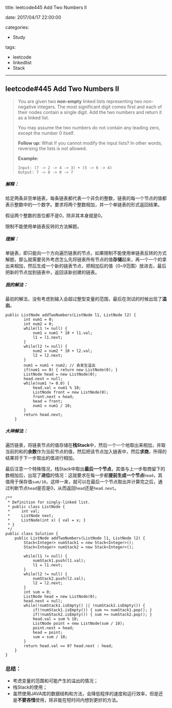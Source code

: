 title: leetcode445 Add Two Numbers II

date: 2017/04/17 22:00:00

categories:

- Study

tags:

- leetcode
- linkedlist
- Stack

---

## leetcode#445 Add Two Numbers II

>You are given two **non-empty** linked lists representing two non-negative integers. The most significant digit comes first and each of their nodes contain a single digit. Add the two numbers and return it as a linked list.
>
>You may assume the two numbers do not contain any leading zero, except the number 0 itself.
>
>**Follow up:**
>What if you cannot modify the input lists? In other words, reversing the lists is not allowed.
>
>**Example:**
>
>```
>Input: (7 -> 2 -> 4 -> 3) + (5 -> 6 -> 4)
>Output: 7 -> 8 -> 0 -> 7
>```

##### 解释：

给定两条非空单链表，每条链表都代表一个非负的整数，链表的每一个节点的值都表示整数中的一个数字。要求将两个整数相加，并一个单链表的形式返回结果。

假设两个整数的首位都不是0，除非其本身就是0。

限制不能使用单链表反转的方法解题。

##### 理解：

单链表，即只能向一个方向遍历链表的节点，如果限制不能使用单链表反转的方式解题，那么就需要另外考虑怎么先将链表所有节点的值**存储**起来，再一个一个的拿出来相加，然后生成一个新的链表节点，把相加后的值（0~9范围）放进去，最后把新的节点加到链表中，返回该新创建的链表。

##### 我的解法：

最初的解法，没有考虑到输入会超过整型变量的范围，最后在测试的时候出现了**溢出**。

```
public ListNode addTwoNumbers(ListNode l1, ListNode l2) {
        int num1 = 0;
        int num2 = 0;
        while(l1 != null) {
            num1 = num1 * 10 + l1.val;
            l1 = l1.next;
        }
        while(l2 != null) {
            num2 = num2 * 10 + l2.val;
            l2 = l2.next;
        }
        num1 = num1 + num2; // 会发生溢出
        if(num1 == 0) { return new ListNode(0); }
        ListNode head = new ListNode(0);
        head.next = null;
        while(num1 != 0.0) {
            head.val = num1 % 10;
            ListNode front = new ListNode(0);
            front.next = head;
            head = front;
            num1 = num1 / 10;
        }
        return head.next;
    }
```

##### 大神解法：

遍历链表，将链表节点的值存储在**栈Stack**中，然后一个一个地取出来相加，并取当前的和的**余数**作为当前节点的值，然后把该节点加入链表中，然后**求商**，所得的结果将于下一步取出的值进行相加。

最后注意一个特殊情况，栈Stack中取出**最后一个节点**，其值与上一步取商留下的数相加后，出现了**进位**的情况：这就要求在每一步都**提前生成一个节点**`head`，其值用于保存值`sum/10`，这样一来，就可以在最后一个节点取出并计算完之后，通过判断节点`head`是否是0，从而返回`head`还是`head.next`。

```
/**
 * Definition for singly-linked list.
 * public class ListNode {
 *     int val;
 *     ListNode next;
 *     ListNode(int x) { val = x; }
 * }
 */
public class Solution {
    public ListNode addTwoNumbers(ListNode l1, ListNode l2) {
        Stack<Integer> numStack1 = new Stack<Integer>();
        Stack<Integer> numStack2 = new Stack<Integer>();

        while(l1 != null) {
            numStack1.push(l1.val);
            l1 = l1.next;
        }
        while(l2 != null) {
            numStack2.push(l2.val);
            l2 = l2.next;
        }
        int sum = 0;
        ListNode head = new ListNode(0);
        head.next = null;
        while(!numStack1.isEmpty() || !numStack2.isEmpty()) {
            if(!numStack1.isEmpty()) { sum += numStack1.pop(); }
            if(!numStack2.isEmpty()) { sum += numStack2.pop(); }
            head.val = sum % 10;
            ListNode point = new ListNode(sum / 10);
            point.next = head;
            head = point;
            sum = sum / 10;
        }
        return head.val == 0? head.next : head;
    }
}
```

### 总结：

- 考虑变量的范围和可能产生的溢出的情况；
- 栈Stack的使用；
- 虽然使用JAVA库的数据结构和方法，会降低程序的速度和运行效率，但是还是**不要吝惜**使用，除非能在短时间内想到更好的方法。